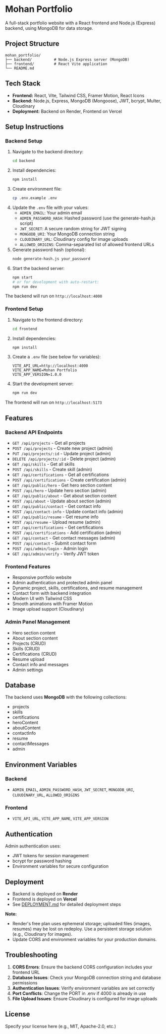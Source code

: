 # Mohan Portfolio

A full-stack portfolio website with a React frontend and Node.js (Express) backend, using MongoDB for data storage.

## Project Structure

```
mohan_portfolio/
├── backend/          # Node.js Express server (MongoDB)
├── frontend/         # React Vite application
└── README.md
```

## Tech Stack

- **Frontend:** React, Vite, Tailwind CSS, Framer Motion, React Icons
- **Backend:** Node.js, Express, MongoDB (Mongoose), JWT, bcrypt, Multer, Cloudinary
- **Deployment:** Backend on Render, Frontend on Vercel

## Setup Instructions

### Backend Setup

1. Navigate to the backend directory:
   ```bash
   cd backend
   ```
2. Install dependencies:
   ```bash
   npm install
   ```
3. Create environment file:
   ```bash
   cp .env.example .env
   ```
4. Update the `.env` file with your values:
   - `ADMIN_EMAIL`: Your admin email
   - `ADMIN_PASSWORD_HASH`: Hashed password (use the generate-hash.js script)
   - `JWT_SECRET`: A secure random string for JWT signing
   - `MONGODB_URI`: Your MongoDB connection string
   - `CLOUDINARY_URL`: Cloudinary config for image uploads
   - `ALLOWED_ORIGINS`: Comma-separated list of allowed frontend URLs
5. Generate password hash (optional):
   ```bash
   node generate-hash.js your_password
   ```
6. Start the backend server:
   ```bash
   npm start
   # or for development with auto-restart:
   npm run dev
   ```

The backend will run on `http://localhost:4000`

### Frontend Setup

1. Navigate to the frontend directory:
   ```bash
   cd frontend
   ```
2. Install dependencies:
   ```bash
   npm install
   ```
3. Create a `.env` file (see below for variables):
   ```env
   VITE_API_URL=http://localhost:4000
   VITE_APP_NAME=Mohan Portfolio
   VITE_APP_VERSION=1.0.0
   ```
4. Start the development server:
   ```bash
   npm run dev
   ```

The frontend will run on `http://localhost:5173`

## Features

### Backend API Endpoints

- `GET /api/projects` - Get all projects
- `POST /api/projects` - Create new project (admin)
- `PUT /api/projects/:id` - Update project (admin)
- `DELETE /api/projects/:id` - Delete project (admin)
- `GET /api/skills` - Get all skills
- `POST /api/skills` - Create skill (admin)
- `GET /api/certifications` - Get all certifications
- `POST /api/certifications` - Create certification (admin)
- `GET /api/public/hero` - Get hero section content
- `POST /api/hero` - Update hero section (admin)
- `GET /api/public/about` - Get about section content
- `POST /api/about` - Update about section (admin)
- `GET /api/public/contact` - Get contact info
- `POST /api/contact-info` - Update contact info (admin)
- `GET /api/public/resume` - Get resume info
- `POST /api/resume` - Upload resume (admin)
- `GET /api/certifications` - Get certifications
- `POST /api/certifications` - Add certification (admin)
- `GET /api/contact` - Get contact messages (admin)
- `POST /api/contact` - Submit contact form
- `POST /api/admin/login` - Admin login
- `GET /api/admin/verify` - Verify JWT token

### Frontend Features

- Responsive portfolio website
- Admin authentication and protected admin panel
- Dynamic project, skills, certifications, and resume management
- Contact form with backend integration
- Modern UI with Tailwind CSS
- Smooth animations with Framer Motion
- Image upload support (Cloudinary)

### Admin Panel Management

- Hero section content
- About section content
- Projects (CRUD)
- Skills (CRUD)
- Certifications (CRUD)
- Resume upload
- Contact info and messages
- Admin settings

## Database

The backend uses **MongoDB** with the following collections:
- projects
- skills
- certifications
- heroContent
- aboutContent
- contactInfo
- resume
- contactMessages
- admin

## Environment Variables

### Backend
- `ADMIN_EMAIL`, `ADMIN_PASSWORD_HASH`, `JWT_SECRET`, `MONGODB_URI`, `CLOUDINARY_URL`, `ALLOWED_ORIGINS`

### Frontend
- `VITE_API_URL`, `VITE_APP_NAME`, `VITE_APP_VERSION`

## Authentication

Admin authentication uses:
- JWT tokens for session management
- bcrypt for password hashing
- Environment variables for secure configuration

## Deployment

- Backend is deployed on **Render**
- Frontend is deployed on **Vercel**
- See [DEPLOYMENT.md](DEPLOYMENT.md) for detailed deployment steps

**Note:**
- Render's free plan uses ephemeral storage; uploaded files (images, resumes) may be lost on redeploy. Use a persistent storage solution (e.g., Cloudinary for images).
- Update CORS and environment variables for your production domains.

## Troubleshooting

1. **CORS Errors**: Ensure the backend CORS configuration includes your frontend URL
2. **Database Issues**: Check your MongoDB connection string and database permissions
3. **Authentication Issues**: Verify environment variables are set correctly
4. **Port Conflicts**: Change the PORT in .env if 4000 is already in use
5. **File Upload Issues**: Ensure Cloudinary is configured for image uploads

## License

Specify your license here (e.g., MIT, Apache-2.0, etc.)